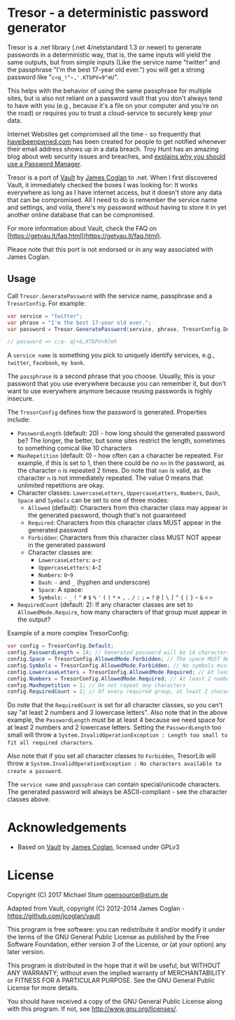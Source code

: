 # Tresor - a deterministic password generator
Tresor is a .net library (.net 4/netstandard 1.3 or newer) to generate passwords in a deterministic way, that is, the same inputs will yield the same outputs, but from simple inputs (Like the service name "twitter" and the passphrase "I'm the best 17-year old ever.") you will get a strong password like "`c<q_!^~,'.KTbPV=9^mU`".

This helps with the behavior of using the same passphrase for multiple sites, but is also not reliant on a password vault that you don't always tend to have with you (e.g., because it's a file on your computer and you're on the road) or requires you to trust a cloud-service to securely keep your data.

Internet Websites get compromised all the time - so frequently that [haveibeenpwned.com](https://haveibeenpwned.com) has been created for people to get notified whenever their email address shows up in a data breach. Troy Hunt has an amazing blog about web security issues and breaches, and [explains why you should use a Password Manager](https://www.troyhunt.com/only-secure-password-is-one-you-cant/).

Tresor is a port of [Vault](https://getvau.lt/) by [James Coglan](http://jcoglan.com/) to .net. When I first discovered Vault, it immediately checked the boxes I was looking for: It works everywhere as long as I have internet access, but it doesn't store any data that can be compromised. All I need to do is remember the service name and settings, and voila, there's my password without having to store it in yet another online database that can be compromised.

For more information about Vault, check the FAQ on [https://getvau.lt/faq.html](https://getvau.lt/faq.html).

Please note that this port is not endorsed or in any way associated with James Coglan.

## Usage
Call `Tresor.GeneratePassword` with the service name, passphrase and a `TresorConfig`. For example:

```cs
var service = "twitter";
var phrase = "I'm the best 17-year old ever.";
var password = Tresor.GeneratePassword(service, phrase, TresorConfig.Default);

// password => c;q- q}+&,KTbPVn9]mh
```

A `service name` is something you pick to uniquely identify services, e.g., `twitter`, `facebook`, `my bank`.

The `passphrase` is a second phrase that you choose. Usually, this is your password that you use everywhere because you can remember it, but don't want to use everywhere anymore because reusing passwords is highly insecure.

The `TresorConfig` defines how the password is generated. Properties include:

* `PasswordLength` (default: 20) - how long should the generated password be? The longer, the better, but some sites restrict the length, sometimes to something comical like 10 characters
* `MaxRepetition` (default: 0) - how often can a character be repeated. For example, if this is set to 1, then there could be no `nn` in the password, as the character `n` is repeated 2 times. Do note that `nan` is valid, as the character `n` is not immediately repeated. The value 0 means that unlimited repetitions are okay.
* Character classes: `LowercaseLetters`, `UppercaseLetters`, `Numbers`, `Dash`, `Space` and `Symbols` can be set to one of three modes:
    * `Allowed` (default): Characters from this character class may appear in the generated password, though that's not guaranteed
    * `Required`: Characters from this character class MUST appear in the generated password
    * `Forbidden`: Characters from this character class MUST NOT appear in the generated password
    * Character classes are:
        * `LowercaseLetters`: `a`-`z`
        * `UppercaseLetters`: `A`-`Z`
        * `Numbers`: `0`-`9`
        * `Dash`: `-` and `_` (hyphen and underscore)
        * `Space`: A space: ` `
        * `Symbols`: `-` `_` `!` `"` `#` `$` `%` `'` `(` `)` `*` `+` `,` `.` `/` `:` `;` `=` `?` `@` `[` `\` `]` `^` `{` `|` `}` `~` `&` `<` `>`
* `RequiredCount` (default: 2): If any character classes are set to `AllowedMode.Require`, how many characters of that group must appear in the output?

Example of a more complex TresorConfig:
```cs
var config = TresorConfig.Default;
config.PasswordLength = 14; // Generated password will be 14 characters long
config.Space = TresorConfig.AllowedMode.Forbidden; // The space MUST NOT appear in the password
config.Symbols = TresorConfig.AllowedMode.Forbidden; // No symbols must appear in the password
config.LowercaseLetters = TresorConfig.AllowedMode.Required; // At least 2 lowercase letters must appear
config.Numbers = TresorConfig.AllowedMode.Required; // At least 2 numbers must appear
config.MaxRepetition = 1; // Do not repeat any characters
config.RequiredCount = 2; // Of every required group, at least 2 characters must appear
```

Do note that the `RequiredCount` is set for all character classes, so you can't say "at least 2 numbers and 3 lowercase letters". Also note that in the above example, the `PasswordLength` must be at least 4 because we need space for at least 2 numbers and 2 lowercase letters. Setting the `PasswordLength` too small will throw a `System.InvalidOperationException : Length too small to fit all required characters`.

Also note that if you set all character classes to `Forbidden`, TresorLib will throw a `System.InvalidOperationException : No characters available to create a password`.

The `service name` and `passphrase` can contain special/unicode characters. The generated password will always be ASCII-compliant - see the character classes above.

# Acknowledgements
* Based on [Vault](https://getvau.lt/) by [James Coglan](http://jcoglan.com/), licensed under GPLv3

# License
Copyright (C) 2017 Michael Stum <opensource@stum.de>

Adapted from Vault, copyright (C) 2012-2014 James Coglan - https://github.com/jcoglan/vault

This program is free software: you can redistribute it and/or modify it under the terms of the GNU General Public License as published by the Free Software Foundation, either version 3 of the License, or (at your option) any later version.

This program is distributed in the hope that it will be useful, but WITHOUT ANY WARRANTY; without even the implied warranty of MERCHANTABILITY or FITNESS FOR A PARTICULAR PURPOSE. See the GNU General Public License for more details.

You should have received a copy of the GNU General Public License along with this program. If not, see http://www.gnu.org/licenses/.